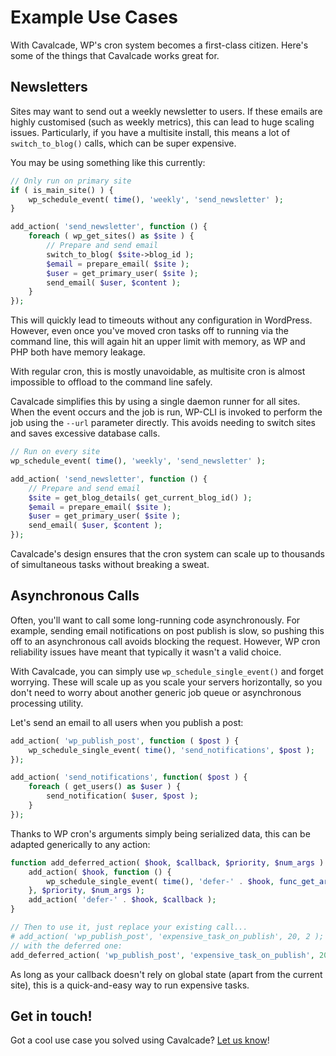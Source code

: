 # Example Use Cases

With Cavalcade, WP's cron system becomes a first-class citizen. Here's some of the things that Cavalcade works great for.

## Newsletters

Sites may want to send out a weekly newsletter to users. If these emails are highly customised (such as weekly metrics), this can lead to huge scaling issues. Particularly, if you have a multisite install, this means a lot of `switch_to_blog()` calls, which can be super expensive.

You may be using something like this currently:

```php
// Only run on primary site
if ( is_main_site() ) {
	wp_schedule_event( time(), 'weekly', 'send_newsletter' );
}

add_action( 'send_newsletter', function () {
	foreach ( wp_get_sites() as $site ) {
		// Prepare and send email
		switch_to_blog( $site->blog_id );
		$email = prepare_email( $site );
		$user = get_primary_user( $site );
		send_email( $user, $content );
	}
});
```

This will quickly lead to timeouts without any configuration in WordPress. However, even once you've moved cron tasks off to running via the command line, this will again hit an upper limit with memory, as WP and PHP both have memory leakage.

With regular cron, this is mostly unavoidable, as multisite cron is almost impossible to offload to the command line safely.

Cavalcade simplifies this by using a single daemon runner for all sites. When the event occurs and the job is run, WP-CLI is invoked to perform the job using the `--url` parameter directly. This avoids needing to switch sites and saves excessive database calls.

```php
// Run on every site
wp_schedule_event( time(), 'weekly', 'send_newsletter' );

add_action( 'send_newsletter', function () {
	// Prepare and send email
	$site = get_blog_details( get_current_blog_id() );
	$email = prepare_email( $site );
	$user = get_primary_user( $site );
	send_email( $user, $content );
});
```

Cavalcade's design ensures that the cron system can scale up to thousands of simultaneous tasks without breaking a sweat.


## Asynchronous Calls

Often, you'll want to call some long-running code asynchronously. For example, sending email notifications on post publish is slow, so pushing this off to an asynchronous call avoids blocking the request. However, WP cron reliability issues have meant that typically it wasn't a valid choice.

With Cavalcade, you can simply use `wp_schedule_single_event()` and forget worrying. These will scale up as you scale your servers horizontally, so you don't need to worry about another generic job queue or asynchronous processing utility.

Let's send an email to all users when you publish a post:

```php
add_action( 'wp_publish_post', function ( $post ) {
	wp_schedule_single_event( time(), 'send_notifications', $post );
});

add_action( 'send_notifications', function( $post ) {
	foreach ( get_users() as $user ) {
		send_notification( $user, $post );
	}
});
```

Thanks to WP cron's arguments simply being serialized data, this can be adapted generically to any action:

```php
function add_deferred_action( $hook, $callback, $priority, $num_args ) {
	add_action( $hook, function () {
		wp_schedule_single_event( time(), 'defer-' . $hook, func_get_args() );
	}, $priority, $num_args );
	add_action( 'defer-' . $hook, $callback );
}

// Then to use it, just replace your existing call...
# add_action( 'wp_publish_post', 'expensive_task_on_publish', 20, 2 );
// with the deferred one:
add_deferred_action( 'wp_publish_post', 'expensive_task_on_publish', 20, 2 );
```

As long as your callback doesn't rely on global state (apart from the current site), this is a quick-and-easy way to run expensive tasks.


## Get in touch!

Got a cool use case you solved using Cavalcade? [Let us know](https://github.com/humanmade/Cavalcade/issues/new)!
